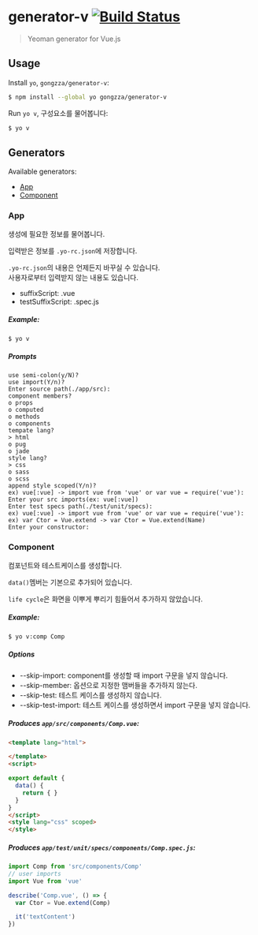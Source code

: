 # generator-v [![Build Status](https://travis-ci.org/gongzza/generator-v.svg?branch=master)](https://travis-ci.org/gongzza/generator-v)
> Yeoman generator for Vue.js


## Usage
Install `yo`, `gongzza/generator-v`:
``` bash
$ npm install --global yo gongzza/generator-v
```

Run `yo v`, 구성요소를 물어봅니다:
``` bash
$ yo v
```

## Generators
Available generators:
* [App](#app)
* [Component](#component)

<a name="app"></a>
### App
생성에 필요한 정보를 물어봅니다.

입력받은 정보를 `.yo-rc.json`에 저장합니다.

`.yo-rc.json`의 내용은 언제든지 바꾸실 수 있습니다.<br>
사용자로부터 입력받지 않는 내용도 있습니다.
- suffixScript: .vue
- testSuffixScript: .spec.js

##### Example:
``` bash
$ yo v
```

##### Prompts
```
use semi-colon(y/N)?
use import(Y/n)?
Enter source path(./app/src):
component members?
o props
o computed
o methods
o components
tempate lang?
> html
o pug
o jade
style lang?
> css
o sass
o scss
append style scoped(Y/n)?
ex) vue[:vue] -> import vue from 'vue' or var vue = require('vue'):
Enter your src imports(ex: vue[:vue])
Enter test specs path(./test/unit/specs):
ex) vue[:vue] -> import vue from 'vue' or var vue = require('vue'):
ex) var Ctor = Vue.extend -> var Ctor = Vue.extend(Name)
Enter your constructor:
```

<a name="component"></a>
### Component
컴포넌트와 테스트케이스를 생성합니다.

`data()`멤버는 기본으로 추가되어 있습니다.

`life cycle`은 화면을 이뿌게 뿌리기 힘들어서 추가하지 않았습니다.

##### Example:
``` bash
$ yo v:comp Comp
```

##### Options
- --skip-import: component를 생성할 때 import 구문을 넣지 않습니다.
- --skip-member: 옵션으로 지정한 맴버들을 추가하지 않는다.
- --skip-test: 테스트 케이스를 생성하지 않습니다.
- --skip-test-import: 테스트 케이스를 생성하면서 import 구문을 넣지 않습니다.

##### Produces `app/src/components/Comp.vue`:
``` html
<template lang="html">

</template>
<script>

export default {
  data() {
    return { }
  }
}
</script>
<style lang="css" scoped>
</style>
```

##### Produces `app/test/unit/specs/components/Comp.spec.js`:
``` js
import Comp from 'src/components/Comp'
// user imports
import Vue from 'vue'

describe('Comp.vue', () => {
  var Ctor = Vue.extend(Comp)

  it('textContent')
})
```

